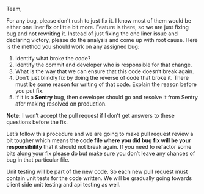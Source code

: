 Team,

For any bug, please don’t rush to just fix it. I know most of them would be either one liner fix or little bit more. Feature is there, so we are just fixing bug and not rewriting it. Instead of just fixing the one liner issue and declaring victory, please do the analysis and come up with root cause. Here is the method you should work on any assigned bug:

1. Identify what broke the code?
2. Identify the commit and developer who is responsible for that change.
3. What is the way that we can ensure that this code doesn’t break again.
4. Don’t just blindly fix by doing the reverse of code that broke it. There must be some reason for writing of that code. Explain the reason before you put fix.
5. If it is a **Sentry** bug, then developer should go and resolve it from Sentry afer making resolved on production.

**Note:** I won’t accept the pull request if I don’t get answers to these questions before the fix.

Let’s follow this procedure and we are going to make pull request review a bit tougher which means **the code file where you did bug fix will be your responsibility** that it should not break again. If you need to refactor some bits along your fix please do but make sure you don’t leave any chances of bug in that particular file.

Unit testing will be part of the new code. So each new pull request must contain unit tests for the code written. We will be gradually going towards client side unit testing and api testing as well.
